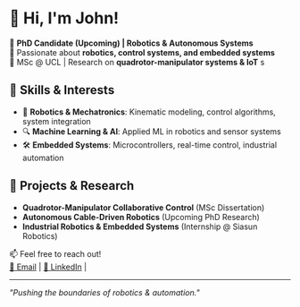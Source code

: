 # 👋 Hi, I'm John!

🎯 **PhD Candidate (Upcoming) | Robotics & Autonomous Systems**  
🔬 Passionate about **robotics, control systems, and embedded systems**  
📍 MSc @ UCL | Research on **quadrotor-manipulator systems & IoT**  s

## 🔧 Skills & Interests
- 🤖 **Robotics & Mechatronics**: Kinematic modeling, control algorithms, system integration  
- 🔍 **Machine Learning & AI**: Applied ML in robotics and sensor systems  
- 🛠 **Embedded Systems**: Microcontrollers, real-time control, industrial automation  

## 🚀 Projects & Research
- **Quadrotor-Manipulator Collaborative Control** (MSc Dissertation)  
- **Autonomous Cable-Driven Robotics** (Upcoming PhD Research)  
- **Industrial Robotics & Embedded Systems** (Internship @ Siasun Robotics)  

📫 Feel free to reach out!  
[📧 Email](zhuohang2024@163.com) | [💼 LinkedIn](https://www.linkedin.com/in/zhuohang-wu-323aa132b/) |

---
*"Pushing the boundaries of robotics & automation."*
